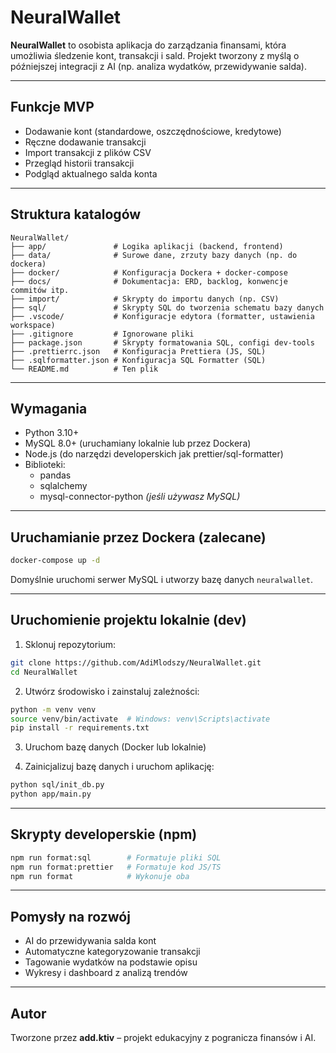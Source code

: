 # NeuralWallet

**NeuralWallet** to osobista aplikacja do zarządzania finansami, która umożliwia śledzenie kont, transakcji i sald. Projekt tworzony z myślą o późniejszej integracji z AI (np. analiza wydatków, przewidywanie salda).

---

## Funkcje MVP

- Dodawanie kont (standardowe, oszczędnościowe, kredytowe)
- Ręczne dodawanie transakcji
- Import transakcji z plików CSV
- Przegląd historii transakcji
- Podgląd aktualnego salda konta

---

## Struktura katalogów

```
NeuralWallet/
├── app/               # Logika aplikacji (backend, frontend)
├── data/              # Surowe dane, zrzuty bazy danych (np. do dockera)
├── docker/            # Konfiguracja Dockera + docker-compose
├── docs/              # Dokumentacja: ERD, backlog, konwencje commitów itp.
├── import/            # Skrypty do importu danych (np. CSV)
├── sql/               # Skrypty SQL do tworzenia schematu bazy danych
├── .vscode/           # Konfiguracje edytora (formatter, ustawienia workspace)
├── .gitignore         # Ignorowane pliki
├── package.json       # Skrypty formatowania SQL, configi dev-tools
├── .prettierrc.json   # Konfiguracja Prettiera (JS, SQL)
├── .sqlformatter.json # Konfiguracja SQL Formatter (SQL)
└── README.md          # Ten plik
```

---

## Wymagania

- Python 3.10+
- MySQL 8.0+ (uruchamiany lokalnie lub przez Dockera)
- Node.js (do narzędzi developerskich jak prettier/sql-formatter)
- Biblioteki:
  - pandas
  - sqlalchemy
  - mysql-connector-python _(jeśli używasz MySQL)_

---

## Uruchamianie przez Dockera (zalecane)

```bash
docker-compose up -d
```

Domyślnie uruchomi serwer MySQL i utworzy bazę danych `neuralwallet`.

---

## Uruchomienie projektu lokalnie (dev)

1. Sklonuj repozytorium:

```bash
git clone https://github.com/AdiMlodszy/NeuralWallet.git
cd NeuralWallet
```

2. Utwórz środowisko i zainstaluj zależności:

```bash
python -m venv venv
source venv/bin/activate  # Windows: venv\Scripts\activate
pip install -r requirements.txt
```

3. Uruchom bazę danych (Docker lub lokalnie)

4. Zainicjalizuj bazę danych i uruchom aplikację:

```bash
python sql/init_db.py
python app/main.py
```

---

## Skrypty developerskie (npm)

```bash
npm run format:sql        # Formatuje pliki SQL
npm run format:prettier   # Formatuje kod JS/TS
npm run format            # Wykonuje oba
```

---

## Pomysły na rozwój

- AI do przewidywania salda kont
- Automatyczne kategoryzowanie transakcji
- Tagowanie wydatków na podstawie opisu
- Wykresy i dashboard z analizą trendów

---

## Autor

Tworzone przez **add.ktiv** – projekt edukacyjny z pogranicza finansów i AI.


